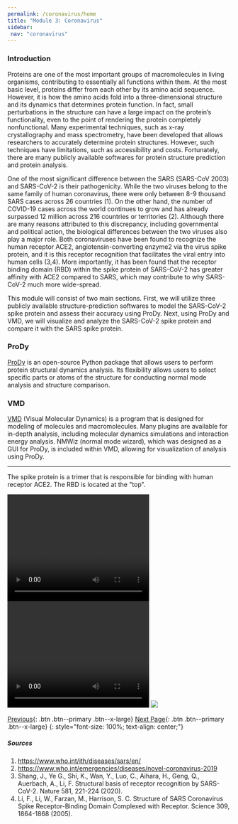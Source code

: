```yaml
---
permalink: /coronavirus/home
title: "Module 3: Coronavirus"
sidebar: 
 nav: "coronavirus"
---
```



### Introduction
Proteins are one of the most important groups of macromolecules in living organisms, contributing to essentially all functions within them. At the most basic level, proteins differ from each other by its amino acid sequence. However, it is how the amino acids fold into a three-dimensional structure and its dynamics that determines protein function. In fact, small perturbations in the structure can have a large impact on the protein’s functionality, even to the point of rendering the protein completely nonfunctional. Many experimental techniques, such as x-ray crystallography and mass spectrometry, have been developed that allows researchers to accurately determine protein structures. However, such  techniques have limitations, such as accessibility and costs. Fortunately, there are many publicly available softwares for protein structure prediction and protein analysis.

One of the most significant difference between the SARS (SARS-CoV 2003) and SARS-CoV-2 is their pathogenicity. While the two viruses belong to the same family of human coronavirus, there were only between 8-9 thousand SARS cases across 26 countries (1). On the other hand, the number of COVID-19 cases across the world continues to grow and has already surpassed 12 million across 216 countries or territories (2). Although there are many reasons attributed to this discrepancy, including governmental and political action, the biological differences between the two viruses also play a major role. Both coronaviruses have been found to recognize the human receptor ACE2, angiotensin-converting enzyme2 via the virus spike protein, and it is this receptor recognition that facilitates the viral entry into human cells (3,4). More importantly, it has been found that the receptor binding domain (RBD) within the spike protein of SARS-CoV-2 has greater affinity with ACE2 compared to SARS, which may contribute to why SARS-CoV-2 much more wide-spread. 

This module will consist of two main sections. First, we will utilize three publicly available structure-prediction softwares to model the SARS-CoV-2 spike protein and assess their accuracy using ProDy. Next, using ProDy and VMD, we will visualize and analyze the SARS-CoV-2 spike protein and compare it with the SARS spike protein.

### ProDy
<a href="http://prody.csb.pitt.edu/" target="_blank">ProDy</a> is an open-source Python package that allows users to perform protein structural dynamics analysis. Its flexibility allows users to select specific parts or atoms of the structure for conducting normal mode analysis and structure comparison.

### VMD
<a href="https://www.ks.uiuc.edu/Research/vmd/" target="_blank">VMD</a> (Visual Molecular Dynamics) is a program that is designed for modeling of molecules and macromolecules. Many plugins are available for in-depth analysis, including molecular dynamics simulations and interaction energy analysis. NMWiz (normal mode wizard), which was designed as a GUI for ProDy, is included within VMD, allowing for visualization of analysis using ProDy.

<hr>

The spike protein is a trimer that is responsible for binding with human receptor ACE2. The RBD is located at the "top".

<video width="320" height="240" controls>
<source type="video/mp4" src="../_pages/coronavirus/files/6vxxQSurf.mp4">
</video>


<video width="320" height="240" controls>
<source type="video/mp4" src="../_pages/coronavirus/files/6vxx.mp4">
</video>


<img src="../_pages/coronavirus/files/SpikeRBDTop.png">


[Previous](#){: .btn .btn--primary .btn--x-large} [Next Page](prediction){: .btn .btn--primary .btn--x-large}
{: style="font-size: 100%; text-align: center;"}

##### Sources
1. https://www.who.int/ith/diseases/sars/en/
2. https://www.who.int/emergencies/diseases/novel-coronavirus-2019
3. Shang, J., Ye G., Shi, K., Wan, Y., Luo, C., Aihara, H., Geng, Q., Auerbach, A., Li, F.
Structural basis of receptor recognition by SARS-CoV-2. Nature 581, 221-224 (2020).
4. Li, F., Li, W., Farzan, M., Harrison, S. C. Structure of SARS Coronavirus Spike
Receptor-Binding Domain Complexed with Receptor. Science 309, 1864-1868 (2005).
